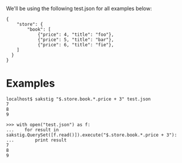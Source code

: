 We'll be using the following test.json for all examples below:

    {
	    "store": {
		    "book": [
			    {"price": 4, "title": "foo"},
			    {"price": 5, "title": "bar"},
			    {"price": 6, "title": "fie"},
        ]
      }
    }

# Examples

    localhost$ sakstig "$.store.book.*.price + 3" test.json
    7
    8
    9

    >>> with open("test.json") as f:
    ...    for result in sakstig.QuerySet([f.read()]).execute("$.store.book.*.price + 3"):
    ...        print result
    7
    8
    9
